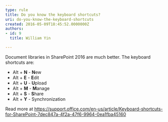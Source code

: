 ```yaml
---
type: rule
title: Do you know the keyboard shortcuts?
uri: do-you-know-the-keyboard-shortcuts
created: 2016-05-09T18:45:52.0000000Z
authors:
- id: 9
  title: William Yin

---
```




<span class='intro'> <p class="p1">​Document libraries in SharePoint 2016 are much better. The keyboard shortcuts are&#58;​<br></p> </span>

<ul class="ul1"><li class="li2">
      <span class="s1"></span>Alt +&#160;<strong>N</strong>&#160;-&#160;<strong>N</strong>ew</li><li class="li2">Alt +&#160;<strong>E</strong>&#160;-&#160;<strong>E</strong>dit</li><li class="li2">Alt +&#160;<strong>U</strong>&#160;-&#160;<strong>U</strong>pload​</li><li class="li2">Alt +&#160;<strong>M</strong>&#160;-&#160;<strong>M</strong>anage​<br></li><li class="li2">Alt +&#160;<strong>S</strong>&#160;-&#160;<strong>S</strong>hare</li><li class="li2">Alt +&#160;<strong>Y</strong>&#160;- Synchronization​​<br></li></ul><p>Read more at 
         <a href="https&#58;//support.office.com/en-us/article/Keyboard-shortcuts-for-SharePoint-7dec847a-4f2a-47f6-9964-0ea1fba45160">https&#58;//support.office.com/en-us/article/Keyboard-shortcuts-for-SharePoint-7dec847a-4f2a-47f6-9964-0ea1fba45160</a></p>


